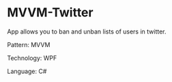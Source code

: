 # MVVM-Twitter
App allows you to ban and unban lists of users in twitter. 


Pattern: MVVM 

Technology: WPF

Language: C#
